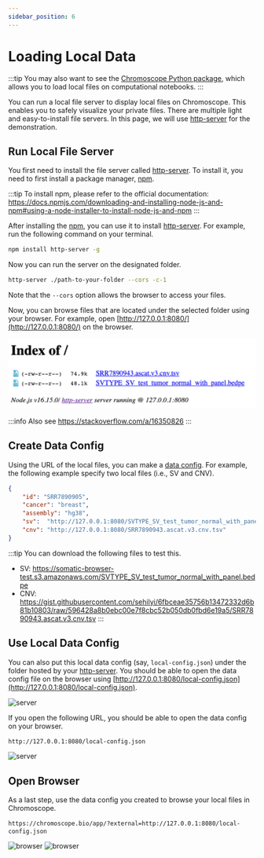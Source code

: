 ```yaml
---
sidebar_position: 6
---
```


# Loading Local Data

:::tip
You may also want to see the [Chromoscope Python package](./python-package), which allows you to load local files on computational notebooks.
:::

You can run a local file server to display local files on Chromoscope. This enables you to safely visualize your private files. There are multiple light and easy-to-install file servers. In this page, we will use [http-server](https://www.npmjs.com/package/http-server) for the demonstration.

## Run Local File Server

You first need to install the file server called [http-server](https://www.npmjs.com/package/http-server). To install it, you need to first install a package manager, [npm](https://docs.npmjs.com/downloading-and-installing-node-js-and-npm#using-a-node-installer-to-install-node-js-and-npm). 

:::tip
To install npm, please refer to the official documentation: https://docs.npmjs.com/downloading-and-installing-node-js-and-npm#using-a-node-installer-to-install-node-js-and-npm
:::

After installing the [npm](https://docs.npmjs.com/downloading-and-installing-node-js-and-npm#using-a-node-installer-to-install-node-js-and-npm), you can use it to install [http-server](https://www.npmjs.com/package/http-server). For example, run the following command on your terminal.

```sh
npm install http-server -g
```

Now you can run the server on the designated folder.

```sh
http-server ./path-to-your-folder --cors -c-1
```

Note that the `--cors` option allows the browser to access your files.

Now, you can browse files that are located under the selected folder using your browser. For example, open [http://127.0.0.1:8080/](http://127.0.0.1:8080/) on the browser.

![server](../assets/private-data-local-server.png)

:::info
Also see https://stackoverflow.com/a/16350826
:::

## Create Data Config

Using the URL of the local files, you can make a [data config](./through-data-config). For example, the following example specify two local files (i.e., SV and CNV).

```json
{
	"id": "SRR7890905",
    "cancer": "breast",
    "assembly": "hg38",
    "sv":  "http://127.0.0.1:8080/SVTYPE_SV_test_tumor_normal_with_panel.bedpe",
	"cnv": "http://127.0.0.1:8080/SRR7890943.ascat.v3.cnv.tsv"
}
```

:::tip
You can download the following files to test this.

- SV: https://somatic-browser-test.s3.amazonaws.com/SVTYPE_SV_test_tumor_normal_with_panel.bedpe
- CNV: https://gist.githubusercontent.com/sehilyi/6fbceae35756b13472332d6b81b10803/raw/596428a8b0ebc00e7f8cbc52b050db0fbd6e19a5/SRR7890943.ascat.v3.cnv.tsv
:::

## Use Local Data Config

You can also put this local data config (say, `local-config.json`) under the folder hosted by your [http-server](https://www.npmjs.com/package/http-server). You should be able to open the data config file on the browser using [http://127.0.0.1:8080/local-config.json](http://127.0.0.1:8080/local-config.json).

![server](../assets/private-data-local-server-2.png)

If you open the following URL, you should be able to open the data config on your browser.

```sh
http://127.0.0.1:8080/local-config.json
```

![server](../assets/private-data-local-config.png)


## Open Browser

As a last step, use the data config you created to browse your local files in Chromoscope.

```
https://chromoscope.bio/app/?external=http://127.0.0.1:8080/local-config.json
```

![browser](../assets/private-data-browser-1.png)
![browser](../assets/private-data-browser-2.png)
